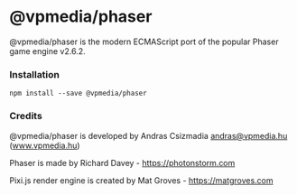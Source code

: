 @vpmedia/phaser
===============

@vpmedia/phaser is the modern ECMAScript port of the popular Phaser game engine v2.6.2.

### Installation

    npm install --save @vpmedia/phaser

### Credits

@vpmedia/phaser is developed by Andras Csizmadia <andras@vpmedia.hu> (www.vpmedia.hu)

Phaser is made by Richard Davey - https://photonstorm.com

Pixi.js render engine is created by Mat Groves - https://matgroves.com
